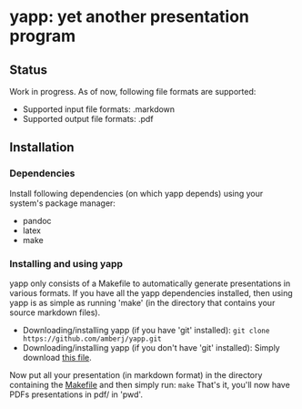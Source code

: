 # yapp: yet another presentation program

## Status
Work in progress. As of now, following file formats are supported:
* Supported input file formats: .markdown
* Supported output file formats: .pdf

## Installation
### Dependencies
Install following dependencies (on which yapp depends) using your
system's package manager:
* pandoc
* latex
* make

### Installing and using yapp
yapp only consists of a Makefile to automatically generate presentations 
in various formats. If you have all the yapp dependencies installed, then 
using yapp is as simple as running 'make' (in the directory that contains 
your source markdown files).
* Downloading/installing yapp (if you have 'git' installed):
```git clone https://github.com/amberj/yapp.git```
* Downloading/installing yapp (if you don't have 'git' installed):
Simply download
[this file](https://raw.github.com/amberj/yapp/master/Makefile).

Now put all your presentation (in markdown format) in the directory 
containing the 
[Makefile](https://raw.github.com/amberj/yapp/master/Makefile) and then 
simply run:
```make```
That's it, you'll now have PDFs presentations in pdf/ in 'pwd'.

